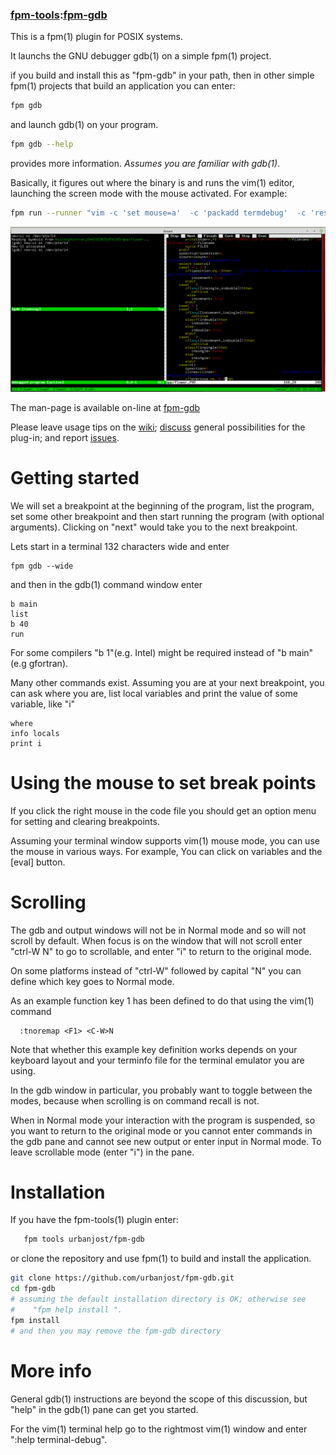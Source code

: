### [fpm-tools](https://github.com/search?q="fpm-tools"%20in:topic%20language:fortran):[fpm-gdb](https://urbanjost.github.io/fpm-gdb/fpm-gdb.1.html)

This is a fpm(1) plugin for POSIX systems. 

It launchs the GNU debugger gdb(1) on a simple fpm(1) project.

if you build and install this as "fpm-gdb" in your path, then in other
simple fpm(1) projects that build an application you can enter:

```bash
fpm gdb
```
and launch gdb(1) on your program. 

```bash
fpm gdb --help
```
provides more information. *Assumes you are familiar with gdb(1)*.

Basically, it figures out where the binary is and runs the vim(1)
editor, launching the screen mode with the mouse activated. For example:
```bash
fpm run --runner "vim -c 'set mouse=a'  -c 'packadd termdebug'  -c 'resize +10'  -c 'Termdebug build/gfortran_2A42023B310FA28D/app/fpm-gdb' app*.f90"
```
![gdb](docs/images/fpm-gdb.1.gif)

The man-page is available on-line at [fpm-gdb](https://urbanjost.github.io/fpm-gdb/fpm-gdb.1.html)

Please leave usage tips on the [wiki](https://github.com/urbanjost/fpm-gdb/wiki); 
[discuss](https://github.com/urbanjost/fpm-gdb/discussions) general possibilities for the plug-in;
and report [issues](https://github.com/urbanjost/fpm-gdb/issues).


# Getting started
We will set a breakpoint at the beginning of the program, list the
program, set some other breakpoint and then start running the program
(with optional arguments).  Clicking on "next" would take you to the
next breakpoint.

Lets start in a terminal 132 characters wide and enter
```text
fpm gdb --wide 
```
and then in the gdb(1) command window enter
```text
b main
list
b 40
run  
```
For some compilers "b 1"(e.g. Intel) might be required instead of "b
main"(e.g gfortran).

Many other commands exist.  Assuming you are at your next breakpoint,
you can ask where you are, list local variables and print the value of
some variable, like "i"
```text
where
info locals
print i
```
# Using the mouse to set break points
If you click the right mouse in the code file you should get an option
menu for setting and clearing breakpoints.

Assuming your terminal window supports vim(1) mouse mode, you can use the
mouse in various ways. For example, You can click on variables and the
[eval] button.

# Scrolling
The gdb and output windows will not be in Normal mode and so
will not scroll by default. When focus is on the window that will not
scroll enter "ctrl-W N" to go to scrollable, and enter "i" to return
to the original mode.

On some platforms instead of "ctrl-W" followed by capital "N" you can
define which key goes to Normal mode.

As an example function key 1 has been defined to do that using the
vim(1) command 

      :tnoremap <F1> <C-W>N

Note that whether this example key definition works depends on your
keyboard layout and your terminfo file for the terminal emulator you
are using.

In the gdb window in particular, you probably want to toggle between
the modes, because when scrolling is on command recall is not.

When in Normal mode your interaction with the program is suspended, so
you want to return to the original mode or you cannot enter commands in
the gdb pane and cannot see new output or enter input in Normal mode.
To leave scrollable mode (enter "i") in the pane.

# Installation
If you have the fpm-tools(1) plugin enter:
```bash
   fpm tools urbanjost/fpm-gdb
```
or clone the repository and use fpm(1) to build and install the application.
```bash
git clone https://github.com/urbanjost/fpm-gdb.git
cd fpm-gdb
# assuming the default installation directory is OK; otherwise see 
#    "fpm help install ".
fpm install
# and then you may remove the fpm-gdb directory
```

# More info
General gdb(1) instructions are beyond the scope of this discussion, but
"help" in the gdb(1) pane can get you started.

For the vim(1) terminal help go to the rightmost vim(1) window and enter
":help terminal-debug".
